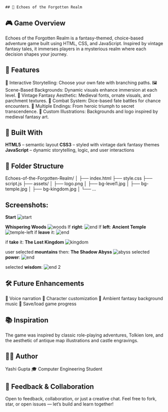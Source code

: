                                                                             ## 🏰 Echoes of the Forgotten Realm
## 🎮 Game Overview
Echoes of the Forgotten Realm is a fantasy-themed, choice-based adventure game built using HTML, CSS, and JavaScript. Inspired by vintage fantasy tales, it immerses players in a mysterious realm where each decision shapes your journey.

## 🌟 Features
🧭 Interactive Storytelling: Choose your own fate with branching paths.
🖼️ Scene-Based Backgrounds: Dynamic visuals enhance immersion at each level.
🏰 Vintage Fantasy Aesthetic: Medieval fonts, ornate visuals, and parchment textures.
🎲 Combat System: Dice-based fate battles for chance encounters.
🌌 Multiple Endings: From heroic triumph to secret transcendence.
📜 Custom Illustrations: Backgrounds and logo inspired by medieval fantasy art.

## 🧱 Built With
**HTML5** – semantic layout
**CSS3** – styled with vintage dark fantasy themes
**JavaScript** – dynamic storytelling, logic, and user interactions

## 📁 Folder Structure
Echoes-of-the-Forgotten-Realm/
│
├── index.html
├── style.css
├── script.js
├── assets/
│   ├── logo.png
│   ├── bg-level1.jpg
│   ├── bg-temple.jpg
│   ├── bg-kingdom.jpg
│   └── ...

## Screenshots:
**Start**
![start](https://github.com/user-attachments/assets/853310e4-e33b-4d74-912e-5fb06ff10580)

**Whispering Woods**
![woods](https://github.com/user-attachments/assets/21c0b385-2958-4e74-b2b8-dd7e66ebbdf4)
If **right**:
![end](https://github.com/user-attachments/assets/5b33801e-2ff6-4d91-8506-937cd4bd9577)
If **left**:
**Ancient Temple**
![temple-left](https://github.com/user-attachments/assets/78c2ec5d-f4db-496f-93cd-0a00f05aae37)
if **leave** it:
![end](https://github.com/user-attachments/assets/9b1cd6b4-263a-4c20-a0b0-18f81d0fa351)

if **take** it:
**The Lost Kingdom**
![kingdom](https://github.com/user-attachments/assets/d2983586-cc8e-4d46-86f3-84e639bd38b3)

user selected **mountains** then:
**The Shadow Abyss**
![abyss](https://github.com/user-attachments/assets/f4393343-cf38-4dfc-bee3-b8b54d8803be)
selected **power**:
![end](https://github.com/user-attachments/assets/1753d3dc-fa85-4b60-9594-31f78de5156b)

selected **wisdom**:
![end 2](https://github.com/user-attachments/assets/2cf9d8e8-7aba-4f12-827d-7c1be1a74871)

## 🛠️ Future Enhancements
🎤 Voice narration
🧙 Character customization
🎵 Ambient fantasy background music
📜 Save/load game progress

## 📚 Inspiration
The game was inspired by classic role-playing adventures, Tolkien lore, and the aesthetic of antique map illustrations and castle engravings.

## 👩‍💻 Author
Yashi Gupta 🎓 Computer Engineering Student

## 🤝 Feedback & Collaboration
Open to feedback, collaboration, or just a creative chat. Feel free to fork, star, or open issues — let’s build and learn together!
